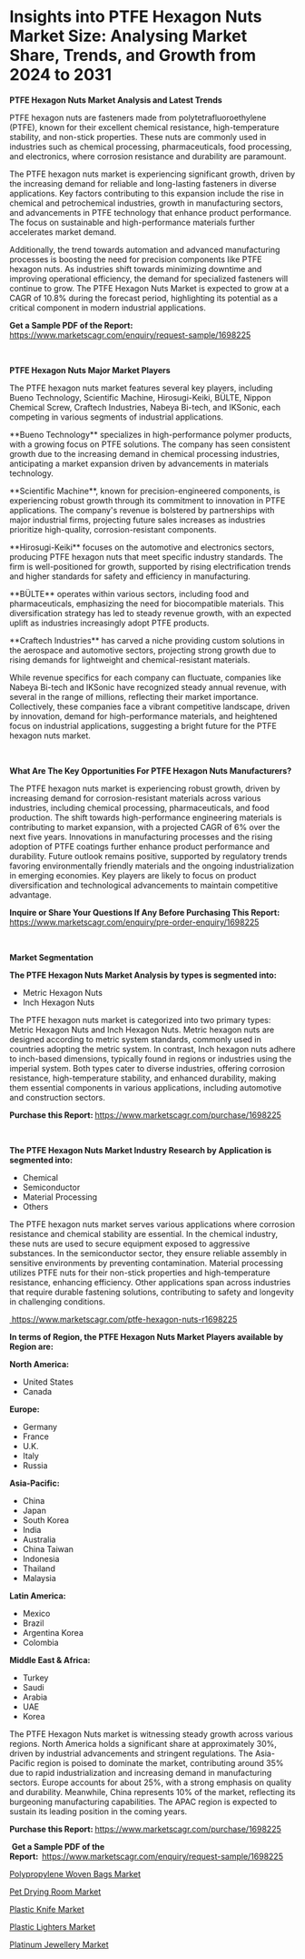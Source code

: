 <p><h1>Insights into PTFE Hexagon Nuts Market Size: Analysing Market Share, Trends, and Growth from 2024 to 2031</h1></p><p><strong>PTFE Hexagon Nuts Market Analysis and Latest Trends</strong></p>
<p><p>PTFE hexagon nuts are fasteners made from polytetrafluoroethylene (PTFE), known for their excellent chemical resistance, high-temperature stability, and non-stick properties. These nuts are commonly used in industries such as chemical processing, pharmaceuticals, food processing, and electronics, where corrosion resistance and durability are paramount.</p><p>The PTFE hexagon nuts market is experiencing significant growth, driven by the increasing demand for reliable and long-lasting fasteners in diverse applications. Key factors contributing to this expansion include the rise in chemical and petrochemical industries, growth in manufacturing sectors, and advancements in PTFE technology that enhance product performance. The focus on sustainable and high-performance materials further accelerates market demand.</p><p>Additionally, the trend towards automation and advanced manufacturing processes is boosting the need for precision components like PTFE hexagon nuts. As industries shift towards minimizing downtime and improving operational efficiency, the demand for specialized fasteners will continue to grow. The PTFE Hexagon Nuts Market is expected to grow at a CAGR of 10.8% during the forecast period, highlighting its potential as a critical component in modern industrial applications.</p></p>
<p><strong>Get a Sample PDF of the Report:&nbsp;</strong> <a href="https://www.marketscagr.com/enquiry/request-sample/1698225?utm_campaign=1186&utm_medium=2&utm_source=Github&utm_content=ia&utm_term=04102024&utm_id=ptfe-hexagon-nuts">https://www.marketscagr.com/enquiry/request-sample/1698225</a></p>
<p>&nbsp;</p>
<p><strong>PTFE Hexagon Nuts Major Market Players</strong></p>
<p><p>The PTFE hexagon nuts market features several key players, including Bueno Technology, Scientific Machine, Hirosugi-Keiki, BÜLTE, Nippon Chemical Screw, Craftech Industries, Nabeya Bi-tech, and IKSonic, each competing in various segments of industrial applications.</p><p>**Bueno Technology** specializes in high-performance polymer products, with a growing focus on PTFE solutions. The company has seen consistent growth due to the increasing demand in chemical processing industries, anticipating a market expansion driven by advancements in materials technology.</p><p>**Scientific Machine**, known for precision-engineered components, is experiencing robust growth through its commitment to innovation in PTFE applications. The company's revenue is bolstered by partnerships with major industrial firms, projecting future sales increases as industries prioritize high-quality, corrosion-resistant components.</p><p>**Hirosugi-Keiki** focuses on the automotive and electronics sectors, producing PTFE hexagon nuts that meet specific industry standards. The firm is well-positioned for growth, supported by rising electrification trends and higher standards for safety and efficiency in manufacturing.</p><p>**BÜLTE** operates within various sectors, including food and pharmaceuticals, emphasizing the need for biocompatible materials. This diversification strategy has led to steady revenue growth, with an expected uplift as industries increasingly adopt PTFE products.</p><p>**Craftech Industries** has carved a niche providing custom solutions in the aerospace and automotive sectors, projecting strong growth due to rising demands for lightweight and chemical-resistant materials.</p><p>While revenue specifics for each company can fluctuate, companies like Nabeya Bi-tech and IKSonic have recognized steady annual revenue, with several in the range of millions, reflecting their market importance. Collectively, these companies face a vibrant competitive landscape, driven by innovation, demand for high-performance materials, and heightened focus on industrial applications, suggesting a bright future for the PTFE hexagon nuts market.</p></p>
<p>&nbsp;</p>
<p><strong>What Are The Key Opportunities For PTFE Hexagon Nuts Manufacturers?</strong></p>
<p><p>The PTFE hexagon nuts market is experiencing robust growth, driven by increasing demand for corrosion-resistant materials across various industries, including chemical processing, pharmaceuticals, and food production. The shift towards high-performance engineering materials is contributing to market expansion, with a projected CAGR of 6% over the next five years. Innovations in manufacturing processes and the rising adoption of PTFE coatings further enhance product performance and durability. Future outlook remains positive, supported by regulatory trends favoring environmentally friendly materials and the ongoing industrialization in emerging economies. Key players are likely to focus on product diversification and technological advancements to maintain competitive advantage.</p></p>
<p><strong>Inquire or Share Your Questions If Any Before Purchasing This Report:</strong> <a href="https://www.marketscagr.com/enquiry/pre-order-enquiry/1698225?utm_campaign=1186&utm_medium=2&utm_source=Github&utm_content=ia&utm_term=04102024&utm_id=ptfe-hexagon-nuts">https://www.marketscagr.com/enquiry/pre-order-enquiry/1698225</a></p>
<p>&nbsp;</p>
<p><strong>Market Segmentation</strong></p>
<p><strong>The PTFE Hexagon Nuts Market Analysis by types is segmented into:</strong></p>
<p><ul><li>Metric Hexagon Nuts</li><li>Inch Hexagon Nuts</li></ul></p>
<p><p>The PTFE hexagon nuts market is categorized into two primary types: Metric Hexagon Nuts and Inch Hexagon Nuts. Metric hexagon nuts are designed according to metric system standards, commonly used in countries adopting the metric system. In contrast, Inch hexagon nuts adhere to inch-based dimensions, typically found in regions or industries using the imperial system. Both types cater to diverse industries, offering corrosion resistance, high-temperature stability, and enhanced durability, making them essential components in various applications, including automotive and construction sectors.</p></p>
<p><strong>Purchase this Report:&nbsp;</strong><a href="https://www.marketscagr.com/purchase/1698225?utm_campaign=1186&utm_medium=2&utm_source=Github&utm_content=ia&utm_term=04102024&utm_id=ptfe-hexagon-nuts">https://www.marketscagr.com/purchase/1698225</a></p>
<p>&nbsp;</p>
<p><strong>The PTFE Hexagon Nuts Market Industry Research by Application is segmented into:</strong></p>
<p><ul><li>Chemical</li><li>Semiconductor</li><li>Material Processing</li><li>Others</li></ul></p>
<p><p>The PTFE hexagon nuts market serves various applications where corrosion resistance and chemical stability are essential. In the chemical industry, these nuts are used to secure equipment exposed to aggressive substances. In the semiconductor sector, they ensure reliable assembly in sensitive environments by preventing contamination. Material processing utilizes PTFE nuts for their non-stick properties and high-temperature resistance, enhancing efficiency. Other applications span across industries that require durable fastening solutions, contributing to safety and longevity in challenging conditions.</p></p>
<p><a href="https://www.marketscagr.com/ptfe-hexagon-nuts-r1698225?utm_campaign=1186&utm_medium=2&utm_source=Github&utm_content=ia&utm_term=04102024&utm_id=ptfe-hexagon-nuts">&nbsp;https://www.marketscagr.com/ptfe-hexagon-nuts-r1698225</a></p>
<p><strong>In terms of Region, the PTFE Hexagon Nuts Market Players available by Region are:</strong></p>
<p>
    <p> <strong> North America: </strong>
        <ul>
            <li>United States</li>
            <li>Canada</li>
        </ul>
        </p> 
    <p> <strong> Europe: </strong>
        <ul>
            <li>Germany</li>
            <li>France</li>
            <li>U.K.</li>
            <li>Italy</li>
            <li>Russia</li>
        </ul>
        </p> 
    <p> <strong> Asia-Pacific: </strong>
        <ul>
            <li>China</li>
            <li>Japan</li>
            <li>South Korea</li>
            <li>India</li>
            <li>Australia</li>
            <li>China Taiwan</li>
            <li>Indonesia</li>
            <li>Thailand</li>
            <li>Malaysia</li>
        </ul>
        </p> 
    <p> <strong> Latin America: </strong>
        <ul>
            <li>Mexico</li>
            <li>Brazil</li>
            <li>Argentina Korea</li>
            <li>Colombia</li>
        </ul>
        </p> 
    <p> <strong> Middle East & Africa: </strong>
        <ul>
            <li>Turkey</li>
            <li>Saudi</li>
            <li>Arabia</li>
            <li>UAE</li>
            <li>Korea</li>
        </ul>
    </p>
    </p>
<p><p>The PTFE Hexagon Nuts market is witnessing steady growth across various regions. North America holds a significant share at approximately 30%, driven by industrial advancements and stringent regulations. The Asia-Pacific region is poised to dominate the market, contributing around 35% due to rapid industrialization and increasing demand in manufacturing sectors. Europe accounts for about 25%, with a strong emphasis on quality and durability. Meanwhile, China represents 10% of the market, reflecting its burgeoning manufacturing capabilities. The APAC region is expected to sustain its leading position in the coming years.</p></p>
<p><strong>Purchase this Report: </strong><a href="https://www.marketscagr.com/purchase/1698225?utm_campaign=1186&utm_medium=2&utm_source=Github&utm_content=ia&utm_term=04102024&utm_id=ptfe-hexagon-nuts">https://www.marketscagr.com/purchase/1698225</a></p>
<p>&nbsp;<strong>Get a Sample PDF of the Report:&nbsp;&nbsp;</strong><a href="https://www.marketscagr.com/enquiry/request-sample/1698225?utm_campaign=1186&utm_medium=2&utm_source=Github&utm_content=ia&utm_term=04102024&utm_id=ptfe-hexagon-nuts">https://www.marketscagr.com/enquiry/request-sample/1698225</a></p>
<p><strong></strong></p>
<p><p><a href="https://www.linkedin.com/pulse/in-depth-polypropylene-woven-bags-market-review-size-share-87cagr-ov9rc?utm_campaign=1186&utm_medium=2&utm_source=Github&utm_content=ia&utm_term=04102024&utm_id=ptfe-hexagon-nuts">Polypropylene Woven Bags Market</a></p><p><a href="https://www.linkedin.com/pulse/pet-drying-room-market-size-share-growth-analysis-type-xcnse?utm_campaign=1186&utm_medium=2&utm_source=Github&utm_content=ia&utm_term=04102024&utm_id=ptfe-hexagon-nuts">Pet Drying Room Market</a></p><p><a href="https://www.linkedin.com/pulse/plastic-knife-landscape-product-spectrum-market-trajectories-cv53e?utm_campaign=1186&utm_medium=2&utm_source=Github&utm_content=ia&utm_term=04102024&utm_id=ptfe-hexagon-nuts">Plastic Knife Market</a></p><p><a href="https://www.linkedin.com/pulse/emerging-plastic-lighters-market-opportunities-analysis-investors-im6ac?utm_campaign=1186&utm_medium=2&utm_source=Github&utm_content=ia&utm_term=04102024&utm_id=ptfe-hexagon-nuts">Plastic Lighters Market</a></p><p><a href="https://www.linkedin.com/pulse/global-platinum-jewellery-market-size-expected-reach-cagr-78-report-pdrmc?utm_campaign=1186&utm_medium=2&utm_source=Github&utm_content=ia&utm_term=04102024&utm_id=ptfe-hexagon-nuts">Platinum Jewellery Market</a></p></p>